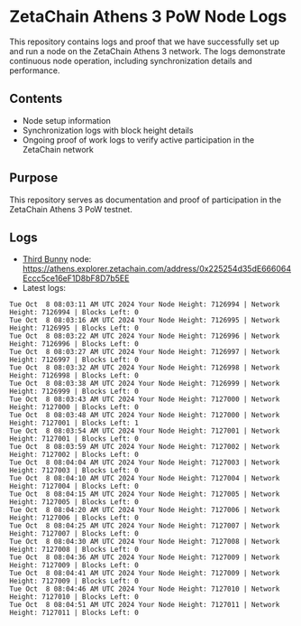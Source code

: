 # ZetaChain Athens 3 PoW Node Logs
This repository contains logs and proof that we have successfully set up and run a node on the ZetaChain Athens 3 network. The logs demonstrate continuous node operation, including synchronization details and performance.

## Contents
- Node setup information
- Synchronization logs with block height details
- Ongoing proof of work logs to verify active participation in the ZetaChain network

## Purpose
This repository serves as documentation and proof of participation in the ZetaChain Athens 3 PoW testnet.

## Logs

- [Third Bunny](https://thirdbunny.xyz/) node: https://athens.explorer.zetachain.com/address/0x225254d35dE666064Eccc5ce16eF1D8bF8D7b5EE
- Latest logs:
```
Tue Oct  8 08:03:11 AM UTC 2024 Your Node Height: 7126994 | Network Height: 7126994 | Blocks Left: 0
Tue Oct  8 08:03:16 AM UTC 2024 Your Node Height: 7126995 | Network Height: 7126995 | Blocks Left: 0
Tue Oct  8 08:03:22 AM UTC 2024 Your Node Height: 7126996 | Network Height: 7126996 | Blocks Left: 0
Tue Oct  8 08:03:27 AM UTC 2024 Your Node Height: 7126997 | Network Height: 7126997 | Blocks Left: 0
Tue Oct  8 08:03:32 AM UTC 2024 Your Node Height: 7126998 | Network Height: 7126998 | Blocks Left: 0
Tue Oct  8 08:03:38 AM UTC 2024 Your Node Height: 7126999 | Network Height: 7126999 | Blocks Left: 0
Tue Oct  8 08:03:43 AM UTC 2024 Your Node Height: 7127000 | Network Height: 7127000 | Blocks Left: 0
Tue Oct  8 08:03:48 AM UTC 2024 Your Node Height: 7127000 | Network Height: 7127001 | Blocks Left: 1
Tue Oct  8 08:03:54 AM UTC 2024 Your Node Height: 7127001 | Network Height: 7127001 | Blocks Left: 0
Tue Oct  8 08:03:59 AM UTC 2024 Your Node Height: 7127002 | Network Height: 7127002 | Blocks Left: 0
Tue Oct  8 08:04:04 AM UTC 2024 Your Node Height: 7127003 | Network Height: 7127003 | Blocks Left: 0
Tue Oct  8 08:04:10 AM UTC 2024 Your Node Height: 7127004 | Network Height: 7127004 | Blocks Left: 0
Tue Oct  8 08:04:15 AM UTC 2024 Your Node Height: 7127005 | Network Height: 7127005 | Blocks Left: 0
Tue Oct  8 08:04:20 AM UTC 2024 Your Node Height: 7127006 | Network Height: 7127006 | Blocks Left: 0
Tue Oct  8 08:04:25 AM UTC 2024 Your Node Height: 7127007 | Network Height: 7127007 | Blocks Left: 0
Tue Oct  8 08:04:30 AM UTC 2024 Your Node Height: 7127008 | Network Height: 7127008 | Blocks Left: 0
Tue Oct  8 08:04:36 AM UTC 2024 Your Node Height: 7127009 | Network Height: 7127009 | Blocks Left: 0
Tue Oct  8 08:04:41 AM UTC 2024 Your Node Height: 7127009 | Network Height: 7127009 | Blocks Left: 0
Tue Oct  8 08:04:46 AM UTC 2024 Your Node Height: 7127010 | Network Height: 7127010 | Blocks Left: 0
Tue Oct  8 08:04:51 AM UTC 2024 Your Node Height: 7127011 | Network Height: 7127011 | Blocks Left: 0
```
